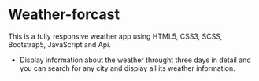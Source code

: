 # Weather-forcast
This is a fully responsive weather app using HTML5, CSS3, SCSS, Bootstrap5, JavaScript and Api.
- Display information about the weather throught three days in detail and you can search for any city and display all its weather information.
